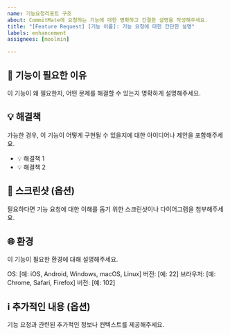 ```yaml
---
name: 기능요청리포트 구조
about: CommitMate에 요청하는 기능에 대한 명확하고 간결한 설명을 작성해주세요.
title: "[Feature Request] [기능 이름]: 기능 요청에 대한 간단한 설명"
labels: enhancement
assignees: [moolmin]

---
```


## 📝 기능이 필요한 이유
이 기능이 왜 필요한지, 어떤 문제를 해결할 수 있는지 명확하게 설명해주세요.

## 💡 해결책
가능한 경우, 이 기능이 어떻게 구현될 수 있을지에 대한 아이디어나 제안을 포함해주세요.
- 💡 해결책 1
- 💡 해결책 2

## 📸 스크린샷 (옵션)
필요하다면 기능 요청에 대한 이해를 돕기 위한 스크린샷이나 다이어그램을 첨부해주세요.

## 🌐 환경
이 기능이 필요한 환경에 대해 설명해주세요.

OS: [예: iOS, Android, Windows, macOS, Linux]
버전: [예: 22]
브라우저: [예: Chrome, Safari, Firefox]
버전: [예: 102]

## ℹ️ 추가적인 내용 (옵션)
기능 요청과 관련된 추가적인 정보나 컨텍스트를 제공해주세요.
